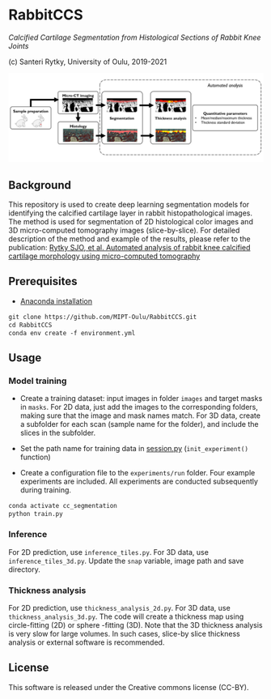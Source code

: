 # RabbitCCS
*Calcified Cartilage Segmentation from Histological Sections of Rabbit Knee Joints*

(c) Santeri Rytky, University of Oulu, 2019-2021

![Analysis pipeline](https://github.com/MIPT-Oulu/RabbitCCS/blob/master/images/Flowchart.PNG)

## Background

This repository is used to create deep learning segmentation models for identifying the calcified cartilage layer
in rabbit histopathological images. 
The method is used for segmentation of 2D histological color images and 3D micro-computed tomography images (slice-by-slice).
For detailed description of the method and example of the results, please refer to the publication: 
[Rytky SJO, et al. Automated analysis of rabbit knee calcified cartilage morphology using micro-computed tomography](https://doi.org/10.1111/joa.13435/)

## Prerequisites

- [Anaconda installation](https://docs.anaconda.com/anaconda/install/) 
```
git clone https://github.com/MIPT-Oulu/RabbitCCS.git
cd RabbitCCS
conda env create -f environment.yml
```

## Usage

### Model training

- Create a training dataset: input images in folder `images` and target masks in `masks`. 
For 2D data, just add the images to the corresponding folders, making sure that the image and mask names match.
For 3D data, create a subfolder for each scan (sample name for the folder), and include the slices in the subfolder.

- Set the path name for training data in [session.py](../master/rabbitccs/training/session.py) (`init_experiment()` function)

- Create a configuration file to the `experiments/run` folder. Four example experiments are included. 
All experiments are conducted subsequently during training.

```
conda activate cc_segmentation
python train.py
```

### Inference

For 2D prediction, use `inference_tiles.py`. For 3D data, use `inference_tiles_3d.py`. 
Update the `snap` variable, image path and save directory.

### Thickness analysis

For 2D prediction, use `thickness_analysis_2d.py`. For 3D data, use `thickness_analysis_3d.py`. 
The code will create a thickness map using circle-fitting (2D) or sphere -fitting (3D). 
Note that the 3D thickness analysis is very slow for large volumes. 
In such cases, slice-by slice thickness analysis or external software is recommended.

## License

This software is released under the Creative commons license (CC-BY).
